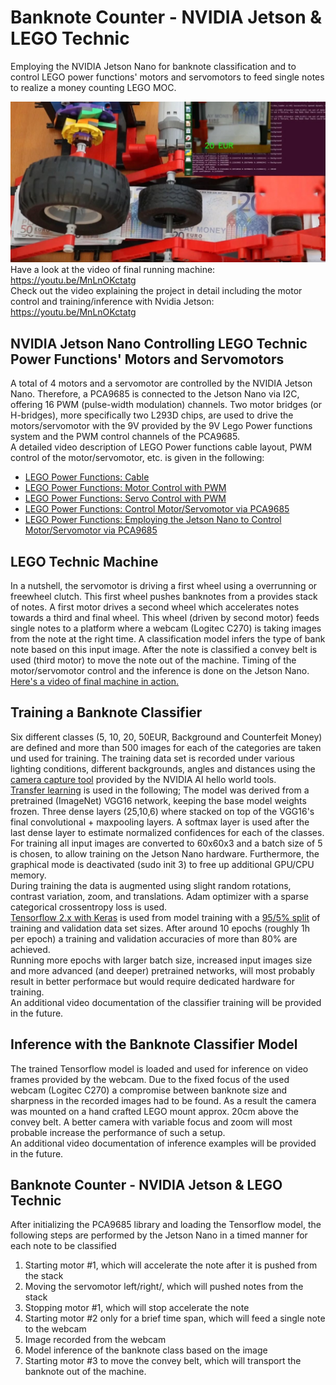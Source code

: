 # Banknote Counter - NVIDIA Jetson & LEGO Technic 
Employing the NVIDIA Jetson Nano for banknote classification and to control LEGO power functions' motors and servomotors to feed single notes to realize a money counting LEGO MOC.

[<img src="./readme_images/MachineRun.JPG">](https://youtu.be/MnLnOKctatg)
Have a look at the video of final running machine: https://youtu.be/MnLnOKctatg <br>
Check out the video explaining the project in detail including the motor control and training/inference with Nvidia Jetson: https://youtu.be/MnLnOKctatg


## NVIDIA Jetson Nano Controlling LEGO Technic Power Functions' Motors and Servomotors
A total of 4 motors and a servomotor are controlled by the NVIDIA Jetson Nano. Therefore, a PCA9685 is connected to the Jetson Nano via I2C, offering 16 PWM (pulse-width modulation) channels. Two motor bridges (or H-bridges), more specifically two L293D chips, are used to drive the motors/servomotor with the 9V provided by the 9V Lego Power functions system and the PWM control channels of the PCA9685. <br>
A detailed video description of LEGO Power functions cable layout, PWM control of the motor/servomotor, etc. is given in the following:
- [LEGO Power Functions: Cable](https://youtu.be/tz1G_6vbO7Q)
- [LEGO Power Functions: Motor Control with PWM](https://youtu.be/gAPn_Jquxaw)
- [LEGO Power Functions: Servo Control with PWM](https://youtu.be/go4wQMvq7KU)
- [LEGO Power Functions: Control Motor/Servomotor via PCA9685](https://youtu.be/trT_Crm-CWE)
- [LEGO Power Functions: Employing the Jetson Nano to Control Motor/Servomotor via PCA9685](https://youtu.be/D2gSvXo0qT8)

## LEGO Technic Machine
In a nutshell, the servomotor is driving a first wheel using a overrunning or freewheel clutch. This first wheel pushes banknotes from a provides stack of notes. A first motor drives a second wheel which accelerates notes towards a third and final wheel. This wheel (driven by second motor) feeds single notes to a platform where a webcam (Logitec C270) is taking images from the note at the right time. A classification model infers the type of bank note based on this input image. After the note is classified a convey belt is used (third motor) to move the note out of the machine. Timing of the motor/servomotor control and the inference is done on the Jetson Nano. [Here's a video of final machine in action.](https://youtu.be/MnLnOKctatg)

## Training a Banknote Classifier
Six different classes (5, 10, 20, 50EUR, Background and Counterfeit Money) are defined and more than 500 images for each of the categories are taken und used for training. 
The training data set is recorded under various lighting conditions, different backgrounds, angles and distances using the [camera capture tool](https://github.com/dusty-nv/jetson-inference/blob/master/docs/pytorch-collect.md) provided by the NVIDIA AI hello world tools. <br>
[Transfer learning](https://towardsdatascience.com/transfer-learning-with-tf-2-0-ff960901046d) is used in the following; 
The model was derived from a pretrained (ImageNet) VGG16 network, keeping the base model weights frozen.
Three dense layers (25,10,6) where stacked on top of the VGG16's final convolutional + maxpooling layers. 
A softmax layer is used after the last dense layer to estimate normalized confidences for each of the classes. <br>
For training all input images are converted to 60x60x3 and a batch size of 5 is chosen, to allow training on the Jetson Nano hardware. Furthermore, the graphical mode is deactivated (sudo init 3) to free up additional GPU/CPU memory. <br>
During training the data is augmented using slight random rotations, contrast variation, zoom, and translations. Adam optimizer with a sparse categorical crossentropy loss is used.<br> 
[Tensorflow 2.x with Keras](https://www.tensorflow.org/tutorials/images/transfer_learning) is used from model training with a [95/5% split](https://www.tensorflow.org/tutorials/load_data/images) of training and validation data set sizes. 
After around 10 epochs (roughly 1h per epoch) a training and validation accuracies of more than 80% are achieved. <br>
Running more epochs with larger batch size, increased input images size and more advanced (and deeper) pretrained networks, will most probably result in better performace but would require dedicated hardware for training. <br>
An additional video documentation of the classifier training will be provided in the future. 

## Inference with the Banknote Classifier Model
The trained Tensorflow model is loaded and used for inference on video frames provided by the webcam. Due to the fixed focus of the used webcam (Logitec C270) a compromise between banknote size and sharpness in the recorded images had to be found. As a result the camera was mounted on a hand crafted LEGO mount approx. 20cm above the convey belt. A better camera with variable focus and zoom will most probable increase the performance of such a setup.<br>
An additional video documentation of inference examples will be provided in the future. 

## Banknote Counter - NVIDIA Jetson & LEGO Technic 
After initializing the PCA9685 library and loading the Tensorflow model, the following steps are performed by the Jetson Nano in a timed manner for each note to be classified
1) Starting motor #1, which will accelerate the note after it is pushed from the stack
2) Moving the servomotor left/right/, which will pushed notes from the stack 
3) Stopping motor #1, which will stop accelerate the note
4) Starting motor #2 only for a brief time span, which will feed a single note to the webcam
5) Image recorded from the webcam
6) Model inference of the banknote class based on the image 
7) Starting motor #3 to move the convey belt, which will transport the banknote out of the machine. 

